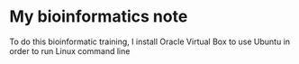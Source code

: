 # My bioinformatics note
To do this bioinformatic training, I install Oracle Virtual Box to use Ubuntu in order to run Linux command line
